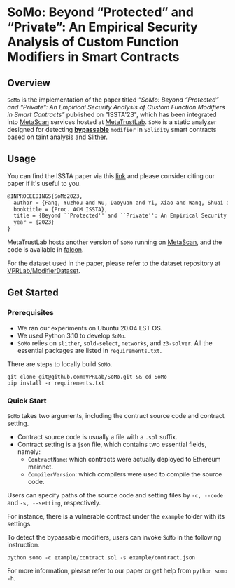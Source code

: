 # SoMo: Beyond “Protected” and “Private”: An Empirical Security Analysis of Custom Function Modifiers in Smart Contracts

## Overview

`SoMo` is the implementation of the paper titled *"SoMo: Beyond “Protected” and “Private”: An Empirical Security Analysis of Custom Function Modifiers in Smart Contracts"* published on "ISSTA'23", which has been integrated into [MetaScan](https://metatrust.io/metascan) services hosted at [MetaTrustLab](https://github.com/MetaTrustLabs). `SoMo` is a static analyzer designed for detecting **<u>bypassable</u>** `modifier` in `Solidity` smart contracts based on taint analysis and [Slither](https://github.com/crytic/slither).

## Usage

You can find the ISSTA paper via this [link](https://daoyuan14.github.io/papers/ISSTA23_SoMo.pdf) and please consider citing our paper if it's useful to you.

```latex
@INPROCEEDINGS{SoMo2023,
  author = {Fang, Yuzhou and Wu, Daoyuan and Yi, Xiao and Wang, Shuai and Chen, Yufan and Chen, Mengjie and Liu, Yang and Jiang, Lingxiao},
  booktitle = {Proc. ACM ISSTA},
  title = {Beyond ``Protected'' and ``Private'': An Empirical Security Analysis of Custom Function Modifiers in Smart Contracts (To appear)},
  year = {2023}
}
```

MetaTrustLab hosts another version of `SoMo` running on [MetaScan](https://metatrust.io/metascan), and the code is available in [falcon](https://github.com/MetaTrustLabs/falcon-metatrust/tree/main/falcon/somo).

For the dataset used in the paper, please refer to the dataset repository at [VPRLab/ModifierDataset](https://github.com/VPRLab/ModifierDataset).

## Get Started

### Prerequisites

- We ran our experiments on Ubuntu 20.04 LST OS.
- We used Python 3.10 to develop `SoMo`.
- `SoMo` relies on `slither`, `sold-select`, `networks`, and `z3-solver`. All the essential packages are listed in `requirements.txt`. 

There are steps to locally build `SoMo`.

```shell
git clone git@github.com:VPRLab/SoMo.git && cd SoMo
pip install -r requirements.txt
```

###  Quick Start

`SoMo` takes two arguments, including the contract source code and contract setting.

- Contract source code is usually a file with a `.sol` suffix.
- Contract setting is a `json` file, which contains two essential fields, namely:
  - `ContractName`: which contracts were actually deployed to Ethereum mainnet.
  - `CompilerVersion`: which compilers were used to compile the source code.

Users can specify paths of the source code and setting files by `-c, --code` and `-s, --setting`, respectively.

For instance, there is a vulnerable contract under the `example` folder with its settings.

To detect the bypassable modifiers, users can invoke `SoMo` in the following instruction.

```shell
python somo -c example/contract.sol -s example/contract.json
```

For more information, please refer to our paper or get help from `python somo -h`.

